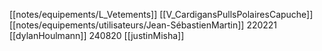 [[notes/equipements/L_Vetements]] [[V_CardigansPullsPolairesCapuche]] [[notes/equipements/utilisateurs/Jean-SébastienMartin]]
220221 [[dylanHoulmann]]
240820 [[justinMisha]]